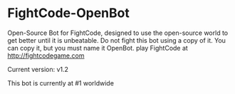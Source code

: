 # FightCode-OpenBot
Open-Source Bot for FightCode, designed to use the open-source world to get better until it is unbeatable.
Do not fight this bot using a copy of it. You can copy it, but you must name it OpenBot.
play FightCode at http://fightcodegame.com

Current version: v1.2

This bot is currently at #1 worldwide

